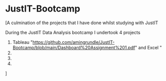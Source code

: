 # JustIT-Bootcamp
[A culmination of the projects that I have done whilst studying with JustIT

During the JustIT Data Analysis bootcamp I undertook 4 projects 

1. Tableau "https://github.com/amingrundle/JustIT-Bootcamp/blob/main/Dashboard%20Assignment%201.pdf" and Excel "
2.
3.
4.









]
